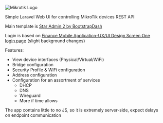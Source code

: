 ![Mikrotik Logo](https://logos-world.net/wp-content/uploads/2023/01/MikroTik-Logo.jpg)

Simple Laravel Web UI for controlling MikroTik devices REST API

Main template is [Star Admin 2 by BootstrapDash](https://demo.bootstrapdash.com/star-admin2-free/template/index.html) 

Login is based on [Finance Mobile Application-UX/UI Design Screen One login page](https://codepen.io/sowg/pen/qBXjXoE) (slight background changes)

Features:
- View device interfaces (Physical/Virtual/WiFi)
- Bridge configuration
- Security Profile & WiFi configuration
- Address configuration
- Configuration for an assortment of services
    - DHCP
    - DNS
    - Wireguard
    - More if time allows

The app contains little to no JS, so it is extremely server-side, expect delays on endpoint communication